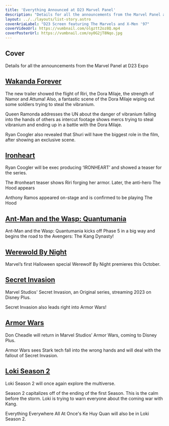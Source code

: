 ```yaml
---
title: 'Everything Announced at D23 Marvel Panel'
description: "Details for all the announcements from the Marvel Panel at D23 Expo"
layout: ../../layouts/list-story.astro
coverAriaLabel: "D23 Screen featuring The Marvels and X-Men '97"
coverVideoUrl: https://vumbnail.com/olgztt2oz8Q.mp4
coverPosterUrl: https://vumbnail.com/oy0G2jT8Nqo.jpg
---
```



## Cover

Details for all the announcements from the Marvel Panel at D23 Expo


## [Wakanda Forever](https://marvelorder.com/en/black-panther-wakanda-forever-505642/)
The new trailer showed the flight of Riri, the Dora Milaje, the strength of Namor and Attuma! Also, a fantastic scene of the Dora Milaje wiping out some soldiers trying to steal the vibranium. 

Queen Ramonda addresses the UN about the danger of vibranium falling into the hands of others as intercut footage shows mercs trying to steal vibranium and ending up in a battle with the Dora Milaje.

Ryan Coogler also revealed that Shuri will have the biggest role in the film, after showing an exclusive scene. 




## [Ironheart](https://marvelorder.com/en/ironheart-114471/)


Ryan Coogler will be exec producing ‘IRONHEART’ and showed a teaser for the series. 

The #ronheart teaser shows Riri forging her armor. Later, the anti-hero The Hood appears

Anthony Ramos appeared on-stage and is confirmed to be playing The Hood




## [Ant-Man and the Wasp: Quantumania](https://marvelorder.com/en/ant-man-and-the-wasp-quantumania-640146/)

Ant-Man and the Wasp: Quantumania kicks off Phase 5 in a big way and begins the road to the Avengers: The Kang Dynasty!



## [Werewold By Night](https://marvelorder.com/en/werewolf-by-night-894205/)

Marvel’s first Halloween special Werewolf By Night premieres this October. 




## [Secret Invasion](https://marvelorder.com/en/secret-invasion-114472/)

Marvel Studios' Secret Invasion, an Original series, streaming 2023 on Disney Plus.

Secret Invasion also leads right into Armor Wars!




## [Armor Wars](https://marvelorder.com/en/armor-wars-114470/)

Don Cheadle will return in Marvel Studios’ Armor Wars, coming to Disney Plus.

Armor Wars sees Stark tech fall into the wrong hands and will deal with the fallout of Secret Invasion. 


## [Loki Season 2](https://marvelorder.com/en/loki-84958/)

Loki Season 2 will once again explore the multiverse. 

Season 2 capitalizes off of the ending of the first Season. This is the calm before the storm. Loki is trying to warn everyone about the coming war with Kang.

Everything Everywhere All At Once's Ke Huy Quan will also be in Loki Season 2.





